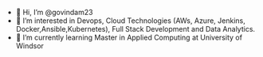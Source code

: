 - 👋 Hi, I’m @govindam23
- 👀 I’m interested in Devops, Cloud Technologies (AWs, Azure, Jenkins, Docker,Ansible,Kubernetes), Full Stack Development and Data Analytics.
- 🌱 I’m currently learning Master in Applied Computing at University of Windsor

<!---
govindam23/govindam23 is a ✨ special ✨ repository because its `README.md` (this file) appears on your GitHub profile.
You can click the Preview link to take a look at your changes.
--->
